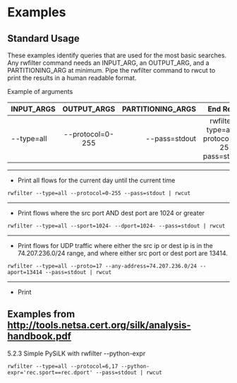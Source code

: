 # Examples

## Standard Usage

These examples identify queries that are used for the most basic searches. Any rwfilter command needs an INPUT_ARG, an OUTPUT_ARG, and a PARTITIONING_ARG at minimum. Pipe the rwfilter command to rwcut to print the results in a human readable format.

Example of arguments

|  INPUT_ARGS | OUTPUT_ARGS | PARTITIONING_ARGS | End Result |
| ------------- |:-------------:| -----:| -----:|
| --type=all      | --protocol=0-255 | --pass=stdout | rwfilter --type=all --protocol=0-255 --pass=stdout |

---

* Print all flows for the current day until the current time

`rwfilter --type=all --protocol=0-255 --pass=stdout | rwcut`

---

* Print flows where the src port AND dest port are 1024 or greater

`rwfilter --type=all --sport=1024- --dport=1024- --pass=stdout | rwcut`

---

* Print flows for UDP traffic where either the src ip or dest ip is in the 74.207.236.0/24 range, and where either src port or dest port are 13414. 

`rwfilter --type=all --proto=17 --any-address=74.207.236.0/24 --aport=13414 --pass=stdout | rwcut`

---

* Print 

## Examples from http://tools.netsa.cert.org/silk/analysis-handbook.pdf

5.2.3 Simple PySiLK with rwfilter --python-expr

`rwfilter --type=all --protocol=6,17 --python-expr='rec.sport==rec.dport' --pass=stdout | rwcut`
